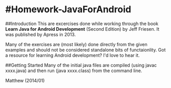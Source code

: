 #Homework-JavaForAndroid
=======================

##Introduction
This are excercises done while working through the book **Learn Java for Android Development** (Second Edition) by Jeff Friesen. It was published by Apress in 2013.

Many of the exercises are (most likely) done directly from the given examples and should not be considered standalone bits of functaionlity. Got a resource for learning Android development? I'd love to hear it. 

##Getting Started
Many of the initial java files are compiled (using javac xxxx.java) and then run (java xxxx.class) from the command line.

Matthew (2014/01)
